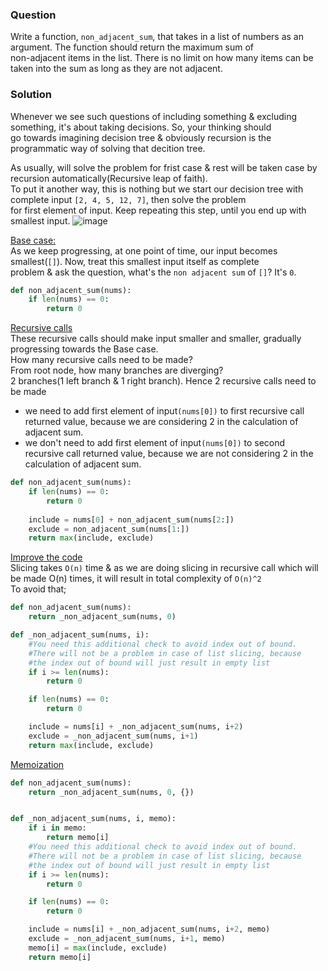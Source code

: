 ### Question
Write a function, `non_adjacent_sum`, that takes in a list of numbers as an argument. The function should return the maximum sum of</br>
non-adjacent items in the list. There is no limit on how many items can be taken into the sum as long as they are not adjacent.</br>
### Solution
Whenever we see such questions of including something & excluding something, it's about taking decisions. So, your thinking should</br>
go towards imagining decision tree & obviously recursion is the programmatic way of solving that decition tree.</br>

As usually, will solve the problem for frist case & rest will be taken case by recursion automatically(Recursive leap of faith).</br>
To put it another way, this is nothing but we start our decision tree with complete input `[2, 4, 5, 12, 7]`, then solve the problem</br>
for first element of input. Keep repeating this step, until you end up with smallest input.
![image](https://github.com/user-attachments/assets/09132fd1-35f6-4d3b-965f-6e29b3dc414c)

<ins>Base case:</ins></br>
As we keep progressing, at one point of time, our input becomes smallest(`[]`). Now, treat this smallest input itself as complete</br>
problem & ask the question, what's the `non adjacent sum` of `[]`? It's `0`.
```python
def non_adjacent_sum(nums):
    if len(nums) == 0:
        return 0
```

<ins>Recursive calls</ins></br>
These recursive calls should make input smaller and smaller, gradually progressing towards the Base case.</br>
How many recursive calls need to be made?</br>
From root node, how many branches are diverging?</br>
2 branches(1 left branch & 1 right branch). Hence 2 recursive calls need to be made</br>
- we need to add first element of input`(nums[0])` to first recursive call returned value, because we are considering 2 in the calculation of adjacent sum.
- we don't need to add first element of input`(nums[0])` to second recursive call returned value, because we are not considering 2 in the calculation of adjacent sum.
```python
def non_adjacent_sum(nums):
    if len(nums) == 0:
        return 0
  
    include = nums[0] + non_adjacent_sum(nums[2:])
    exclude = non_adjacent_sum(nums[1:])
    return max(include, exclude)
```

<ins>Improve the code</ins></br>
Slicing takes `O(n)` time & as we are doing slicing in recursive call which will be made O(n) times, it will result in total complexity of `O(n)^2`</br>
To avoid that;
```python
def non_adjacent_sum(nums):
    return _non_adjacent_sum(nums, 0)

def _non_adjacent_sum(nums, i):
    #You need this additional check to avoid index out of bound.
    #There will not be a problem in case of list slicing, because 
    #the index out of bound will just result in empty list 
    if i >= len(nums):
        return 0

    if len(nums) == 0:
        return 0

    include = nums[i] + _non_adjacent_sum(nums, i+2)
    exclude = _non_adjacent_sum(nums, i+1)
    return max(include, exclude)
```
<ins>Memoization</ins></br>
```python
def non_adjacent_sum(nums):
    return _non_adjacent_sum(nums, 0, {})


def _non_adjacent_sum(nums, i, memo):
    if i in memo:
        return memo[i]
    #You need this additional check to avoid index out of bound.
    #There will not be a problem in case of list slicing, because 
    #the index out of bound will just result in empty list 
    if i >= len(nums):
        return 0

    if len(nums) == 0:
        return 0

    include = nums[i] + _non_adjacent_sum(nums, i+2, memo)
    exclude = _non_adjacent_sum(nums, i+1, memo)
    memo[i] = max(include, exclude)
    return memo[i]
```
